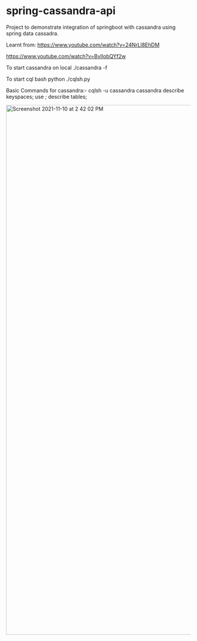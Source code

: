 # spring-cassandra-api
Project to demonstrate integration of springboot with cassandra using spring data cassadra.

Learnt from:
https://www.youtube.com/watch?v=24NrLl8EhDM

https://www.youtube.com/watch?v=BvlIobQYf2w

To start cassandra on local
./cassandra -f

To start cql bash
python ./cqlsh.py

Basic Commands for cassandra:-
cqlsh -u cassandra cassandra
describe keyspaces;
use <keyspace>;
describe tables;

<img width="1440" alt="Screenshot 2021-11-10 at 2 42 02 PM" src="https://user-images.githubusercontent.com/8069743/142418212-c20ff47a-ab87-453a-8f95-d197edb99970.png">
